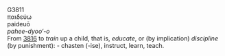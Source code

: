 <body>
  <p>G3811<br>  παιδεύω  <br> paideuō  <br><i>pahee-dyoo‘-o </i><br>From <a href="g3816.htm">3816</a>  to <i>train</i> up a child, that is, <i>educate</i>, or (by implication) <i>discipline</i> (by punishment): - chasten (-ise), instruct, learn, teach.<br></p>
 </body>